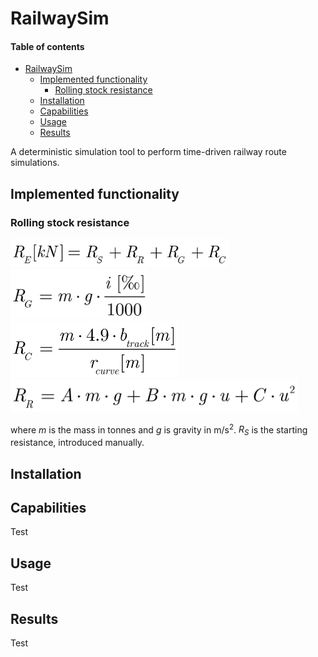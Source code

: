 # RailwaySim

#### Table of contents  <!-- omit in toc -->

- [RailwaySim](#railwaysim)
  - [Implemented functionality](#implemented-functionality)
    - [Rolling stock resistance](#rolling-stock-resistance)
  - [Installation](#installation)
  - [Capabilities](#capabilities)
  - [Usage](#usage)
  - [Results](#results)



A deterministic simulation tool to perform time-driven railway route simulations. 
## Implemented functionality


### Rolling stock resistance

<img src="resources/images/formulas/equivalent_resistance.gif" alt="equivalent_resistance" width="350"/> \
<img src="resources/images/formulas/grade_resistance.gif" alt="grade_resistance" width="220"/> \
<img src="resources/images/formulas/curve_resistance.gif" alt="curve_resistance" width="270"/>\
<img src="resources/images/formulas/rolling_resistance.gif" alt="rolling_resistance" width="460"/>

where <i>m</i> is the mass in tonnes and <i>g</i> is gravity in m/s<sup>2</sup>. <i>R<sub>S</sub></i> is the starting resistance, introduced manually.
## Installation


## Capabilities

Test

## Usage

Test

## Results

Test


